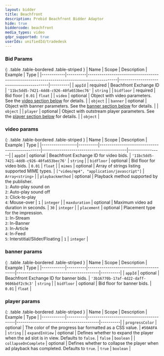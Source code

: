 ```yaml
---
layout: bidder
title: Beachfront
description: Prebid Beachfront Bidder Adaptor
hide: true
biddercode: beachfront
media_types: video
gdpr_supported: true
userIds: unifiedId/tradedesk
---
```


### Bid Params

{: .table .table-bordered .table-striped }
| Name       | Scope    | Description                                                                                 | Example                                  | Type     |
|------------|----------|---------------------------------------------------------------------------------------------|------------------------------------------|----------|
| `appId`    | required | Beachfront Exchange ID                                                                      | `'11bc5dd5-7421-4dd8-c926-40fa653bec76'` | `string` |
| `bidfloor` | required | Bid floor                                                                                   | `0.01`                                   | `float`  |
| `video`    | optional | Object with video parameters. See the [video section below](#beachfront-video) for details. |                                          | `object` |
| `banner`   | optional | Object with banner parameters. See the [banner section below](#beachfront-banner) for details. |                                       | `object` |
| `player`   | optional | Object with outstream player parameters. See the [player section below](#beachfront-player) for details. |                             | `object` |

<a name="beachfront-video"></a>

### video params

{: .table .table-bordered .table-striped }
| Name             | Scope    | Description                                    | Example                                   | Type            |
|------------------|----------|------------------------------------------------|-------------------------------------------|-----------------|
| `appId`          | optional | Beachfront Exchange ID for video bids. | `'11bc5dd5-7421-4dd8-c926-40fa653bec76'` | `string` |
| `bidfloor`       | optional | Bid floor for video bids. | `0.01` | `float` |
| `mimes`          | optional | Array of strings listing supported MIME types. | `["video/mp4", "application/javascript"]` | `Array<string>` |
| `playbackmethod` | optional | Playback method supported by the publisher.<br/>`1`: Auto-play sound on<br/>`2`: Auto-play sound off<br/>`3`: Click-to-play<br/>`4`: Mouse-over | `1` | `integer` |
| `maxduration`    | optional | Maximum video ad duration in seconds. | `30` | `integer` |
| `placement`      | optional | Placement type for the impression.<br/>`1`: In-Stream<br/>`2`: In-Banner<br/>`3`: In-Article<br/>`4`: In-Feed<br/>`5`: Interstitial/Slider/Floating | `1` | `integer` |

<a name="beachfront-banner"></a>

### banner params

{: .table .table-bordered .table-striped }
| Name       | Scope    | Description                             | Example                                  | Type     |
|------------|----------|-----------------------------------------|------------------------------------------|----------|
| `appId`    | optional | Beachfront Exchange ID for banner bids. | `'3b16770b-17af-4d22-daff-9606bdf2c9c3'` | `string` |
| `bidfloor` | optional | Bid floor for banner bids. | `0.01` | `float` |

<a name="beachfront-player"></a>

### player params

{: .table .table-bordered .table-striped }
| Name       | Scope    | Description                             | Example                                  | Type     |
|------------|----------|-----------------------------------------|------------------------------------------|----------|
| `progressColor` | optional | The color of the progress bar formatted as a CSS value. | `#50A8FA` | `string` |
| `expandInView` | optional | Defines whether to expand the player when the ad slot is in view. Defaults to `false`. | `false` | `boolean` |
| `collapseOnComplete` | optional | Defines whether to collapse the player when ad playback has completed. Defaults to `true`. | `true` | `boolean` |
